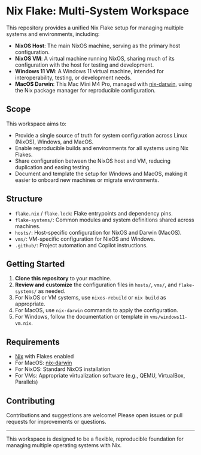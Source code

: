 
# Nix Flake: Multi-System Workspace

This repository provides a unified Nix Flake setup for managing multiple systems and environments, including:

- **NixOS Host**: The main NixOS machine, serving as the primary host configuration.
- **NixOS VM**: A virtual machine running NixOS, sharing much of its configuration with the host for testing and development.
- **Windows 11 VM**: A Windows 11 virtual machine, intended for interoperability, testing, or development needs.
- **MacOS Darwin**: This Mac Mini M4 Pro, managed with [nix-darwin](https://github.com/LnL7/nix-darwin), using the Nix package manager for reproducible configuration.

## Scope

This workspace aims to:

- Provide a single source of truth for system configuration across Linux (NixOS), Windows, and MacOS.
- Enable reproducible builds and environments for all systems using Nix Flakes.
- Share configuration between the NixOS host and VM, reducing duplication and easing testing.
- Document and template the setup for Windows and MacOS, making it easier to onboard new machines or migrate environments.

## Structure

- `flake.nix` / `flake.lock`: Flake entrypoints and dependency pins.
- `flake-systems/`: Common modules and system definitions shared across machines.
- `hosts/`: Host-specific configuration for NixOS and Darwin (MacOS).
- `vms/`: VM-specific configuration for NixOS and Windows.
- `.github/`: Project automation and Copilot instructions.

## Getting Started

1. **Clone this repository** to your machine.
2. **Review and customize** the configuration files in `hosts/`, `vms/`, and `flake-systems/` as needed.
3. For NixOS or VM systems, use `nixos-rebuild` or `nix build` as appropriate.
4. For MacOS, use `nix-darwin` commands to apply the configuration.
5. For Windows, follow the documentation or template in `vms/windows11-vm.nix`.

## Requirements

- [Nix](https://nixos.org/download.html) with Flakes enabled
- For MacOS: [nix-darwin](https://github.com/LnL7/nix-darwin)
- For NixOS: Standard NixOS installation
- For VMs: Appropriate virtualization software (e.g., QEMU, VirtualBox, Parallels)

## Contributing

Contributions and suggestions are welcome! Please open issues or pull requests for improvements or questions.

---
This workspace is designed to be a flexible, reproducible foundation for managing multiple operating systems with Nix.
